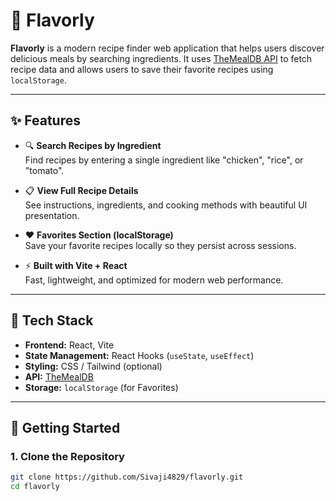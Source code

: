 # 🌿 Flavorly

**Flavorly** is a modern recipe finder web application that helps users discover delicious meals by searching ingredients. It uses [TheMealDB API](https://www.themealdb.com/api.php) to fetch recipe data and allows users to save their favorite recipes using `localStorage`.

---

## ✨ Features

- 🔍 **Search Recipes by Ingredient**  
  Find recipes by entering a single ingredient like "chicken", "rice", or "tomato".

- 📋 **View Full Recipe Details**  
  See instructions, ingredients, and cooking methods with beautiful UI presentation.

- ❤️ **Favorites Section (localStorage)**  
  Save your favorite recipes locally so they persist across sessions.

- ⚡ **Built with Vite + React**  
  Fast, lightweight, and optimized for modern web performance.

---

## 🔧 Tech Stack

- **Frontend:** React, Vite
- **State Management:** React Hooks (`useState`, `useEffect`)
- **Styling:** CSS / Tailwind (optional)
- **API:** [TheMealDB](https://www.themealdb.com/api.php)
- **Storage:** `localStorage` (for Favorites)

---

## 🚀 Getting Started

### 1. Clone the Repository

```bash
git clone https://github.com/Sivaji4829/flavorly.git
cd flavorly
